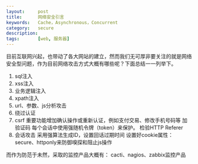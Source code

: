 ```yaml
---
layout:     post
title:      网络安全引言
keywords:   Cache，Asynchronous，Concurrent
category:   secure  
description: 
tags:		[web, 服务器]
---
```


目前互联网兴起，也带动了各大网站的建立，然而我们无可厚非要关注的就是网络安全型问题，作为目前网络攻击方式大概有哪些呢？下面总结一一列举下。

1. sql注入
2. xss注入
3. 业务逻辑注入
4. xpath注入
5. url、参数、js分析攻击
6. 绕过认证
7. csrf  重要功能增加确认操作或重新认证，例如支付交易、修改手机号码等 加验证码  每个会话中使用强随机令牌（token）来保护。 检验HTTP Referer
8. 会话攻击  采用强算法生成ID，设置回话过期时间  设置好cookie属性：secure、httponly来防御嗅探和阻止js操作


而作为防范于未然，采取的监控产品大概有：
cacti、nagios、zabbix监控产品


